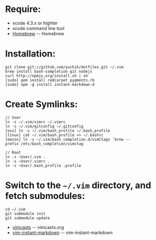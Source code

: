 # Require:
* xcode 4.3.x or highter
* xcode command line tool
* [Homebrew](http://mxcl.github.com/homebrew/) -- Homebrew

# Installation:
    git clone git://github.com/yuchih/dotfiles.git ~/.vim
    brew install bash-completion git nodejs
    curl http://npmjs.org/install.sh | sh
    [sudo] gem install redcarpet pygments.rb
    [sudo] npm -g install instant-markdown-d

# Create Symlinks:
    // User
    ln -s ~/.vim/vimrc ~/.vimrc
    ln -s ~/.vim/gitconfig ~/.gitconfig
    [osx] ln -s ~/.vim/bash_profile ~/.bash_profile
    [linux] cat ~/.vim/bash_profile >> ~/.bashrc
    [macos] ln -s ~/.vim/bash_completion.d/vimCtags `brew --prefix`/etc/bash_completion/vimctag

    // Root
    ln -s ~User/.vim .
    ln -s ~User/.vimrc .
    ln -s ~User/.bash_profile .profile

# Switch to the `~/.vim` directory, and fetch submodules:

    cd ~/.vim
    git submodule init
    git submodule update

* [vimcasts](http://vimcasts.org/episodes/synchronizing-plugins-with-git-submodules-and-pathogen/) -- vimcasts.org
* [vim-instant-markdown](https://github.com/suan/vim-instant-markdown.git) -- vim-instant-markdown
